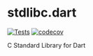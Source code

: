# stdlibc.dart

[![Tests](https://github.com/ubuntu-flutter-community/stdlibc.dart/actions/workflows/tests.yaml/badge.svg)](https://github.com/ubuntu-flutter-community/stdlibc.dart/actions/workflows/tests.yaml)
[![codecov](https://codecov.io/gh/ubuntu-flutter-community/stdlibc.dart/branch/main/graph/badge.svg?token=S5C0vwcYUe)](https://codecov.io/gh/ubuntu-flutter-community/stdlibc.dart)

C Standard Library for Dart
